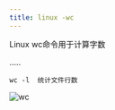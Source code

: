 ```yaml
---
title: linux -wc
---
```


Linux wc命令用于计算字数

.....

```
wc -l  统计文件行数
```

![wc](/img/ubuntu/linux_command/linux_wc/wc.png "wc")

